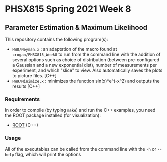 # PHSX815 Spring 2021 Week 8

## Parameter Estimation & Maximum Likelihood

This repository contains the following program(s):

- `HW8/Neyman.x` : an adaptation of the macro found at `crogan/PHSX815_Week8` to
                   run from the command line with the addition of several
                   options such as choice of distribution (between
                   pre-configured a Gaussian and a new exponential dist),
                   number of measurements per experiment, and which "slice" to
                   view. Also automatically saves the plots to picture files.
                   [C++]
- `HW9/Minimize.x` : minimizes the function sin(x)*e^(-x^2) and outputs the
                   results [C++]

### Requirements

In order to compile (by typing `make`) and run the C++ examples, you
need the ROOT package installed (for visualization):
- [ROOT](https://root.cern/) (C++)

### Usage

All of the executables can be called from the
command line with the `-h` or `--help` flag, which will print the options
